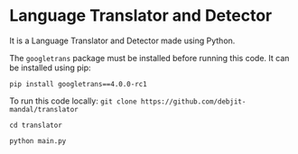 # Language Translator and Detector
It is a Language Translator and Detector made using Python. 

The `googletrans` package must be installed before running this code. It can be installed using pip:

`pip install googletrans==4.0.0-rc1`

To run this code locally:
`git clone https://github.com/debjit-mandal/translator`

`cd translator`

`python main.py`
